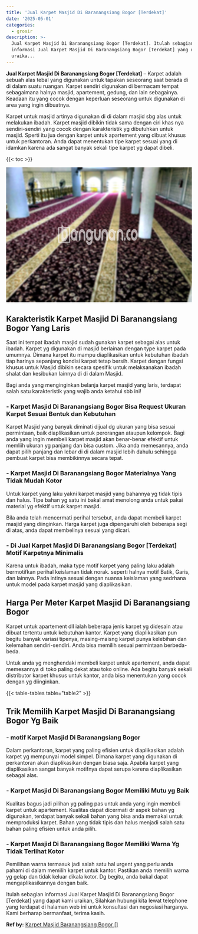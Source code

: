 ```yaml
---
title: 'Jual Karpet Masjid Di Baranangsiang Bogor [Terdekat]'
date: '2025-05-01'
categories:
  - grosir
description: >-
  Jual Karpet Masjid Di Baranangsiang Bogor [Terdekat]. Itulah sebagian
  informasi Jual Karpet Masjid Di Baranangsiang Bogor [Terdekat] yang dapat kami
  uraika...
---
```


**Jual Karpet Masjid Di Baranangsiang Bogor \[Terdekat\]** – Karpet adalah sebuah alas tebal yang digunakan untuk tapakan seseorang saat berada di di dalam suatu ruangan. Karpet sendiri digunakan di bermacam tempat sebagaimana halnya masjid, apartement, gedung, dan lain sebagainya. Keadaan itu yang cocok dengan keperluan seseorang untuk digunakan di area yang ingin dibuatnya.

Karpet untuk masjid artinya digunakan di di dalam masjid sbg alas untuk melakukan ibadah. Karpet masjid dibikin tidak sama dengan ciri khas nya sendiri-sendiri yang cocok dengan karakteristik yg dibutuhkan untuk masjid. Sperti itu jua dengan karpet untuk apartement yang dibuat khusus untuk perkantoran. Anda dapat menentukan tipe karpet sesuai yang di idamkan karena ada sangat banyak sekali tipe karpet yg dapat dibeli.

{{< toc >}}

![Jual Karpet Masjid Di Baranangsiang Bogor [Terdekat]](/images/grosir-karpet-murah-79.png)

## Karakteristik Karpet Masjid Di Baranangsiang Bogor Yang Laris

Saat ini tempat ibadah masjid sudah gunakan karpet sebagai alas untuk ibadah. Karpet yg digunakan di masjid berlainan dengan type karpet pada umumnya. Dimana karpet itu mampu diaplikasikan untuk kebutuhan ibadah tiap harinya sepanjang kondisi karpet tetap bersih. Karpet dengan fungsi khusus untuk Masjid dibikin secara spesifik untuk melaksanakan ibadah shalat dan kesibukan lainnya di di dalam Masjid.

Bagi anda yang menginginkan belanja karpet masjid yang laris, terdapat salah satu karakteristik yang wajib anda ketahui sbb ini!

### \- Karpet Masjid Di Baranangsiang Bogor Bisa Request Ukuran Karpet Sesuai Bentuk dan Kebutuhan

Karpet Masjid yang banyak diminati dijual dg ukuran yang bisa sesuai permintaan, baik diaplikasikan untuk perorangan ataupun kelompok. Bagi anda yang ingin membeli karpet masjid akan benar-benar efektif untuk memliih ukuran yg panjang dan bisa custom. Jika anda memesannya, anda dapat pilih panjang dan lebar di di dalam masjid lebih dahulu sehingga pembuat karpet bisa membikinnya secara tepat.

### \- Karpet Masjid Di Baranangsiang Bogor Materialnya Yang Tidak Mudah Kotor

Untuk karpet yang laku yakni karpet masjid yang bahannya yg tidak tipis dan halus. Tipe bahan yg satu ini bakal amat menolong anda untuk pakai material yg efektif untuk karpet masjid.

Bila anda telah mencermati perihal tersebut, anda dapat membeli karpet masjid yang diinginkan. Harga karpet juga dipengaruhi oleh beberapa segi di atas, anda dapat membelinya sesuai yang dicari.

### \- Di Jual Karpet Masjid Di Baranangsiang Bogor \[Terdekat\] Motif Karpetnya Minimalis

Karena untuk ibadah, maka type motif karpet yang paling laku adalah bermotifkan perihal keislaman tidak norak. seperti halnya motif Batik, Garis, dan lainnya. Pada intinya sesuai dengan nuansa keislaman yang sedrhana untuk model pada karpet masjid yang diaplikasikan.

## Harga Per Meter Karpet Masjid Di Baranangsiang Bogor

Karpet untuk apartement dll ialah beberapa jenis karpet yg didesain atau dibuat tertentu untuk kebutuhan kantor. Karpet yang diaplikasikan pun begitu banyak variasi tipenya, masing-maisng karpet punya kelebihan dan kelemahan sendiri-sendiri. Anda bisa memilih sesuai permintaan berbeda-beda.

Untuk anda yg menghendaki membeli karpet untuk apartement, anda dapat memesannya di toko paling dekat atau toko online. Ada begitu banyak sekali distributor karpet khusus untuk kantor, anda bisa menentukan yang cocok dengan yg diinginkan.

{{< table-tables table="table2" >}}

## Trik Memilih Karpet Masjid Di Baranangsiang Bogor Yg Baik

### \- motif Karpet Masjid Di Baranangsiang Bogor

Dalam perkantoran, karpet yang paling efisien untuk diaplikasikan adalah karpet yg mempunyai model simpel. Dimana karpet yang digunakan di perkantoran akan diaplikasikan dengan biasa saja. Apabila karpet yang diaplikasikan sangat banyak motifnya dapat serupa karena diaplikasikan sebagai alas.

### \- Karpet Masjid Di Baranangsiang Bogor Memiliki Mutu yg Baik

Kualitas bagus jadi pilihan yg paling pas untuk anda yang ingin membeli karpet untuk apartement. Kualitas dapat dicermati dr aspek bahan yg digunakan, terdapat banyak sekali bahan yang bisa anda memakai untuk memproduksi karpet. Bahan yang tidak tipis dan halus menjadi salah satu bahan paling efisien untuk anda pilih.

### \- Karpet Masjid Di Baranangsiang Bogor Memiliki Warna Yg Tidak Terlihat Kotor

Pemilihan warna termasuk jadi salah satu hal urgent yang perlu anda pahami di dalam memilih karpet untuk kantor. Pastikan anda memilih warna yg gelap dan tidak keluar dikala kotor. Dg begitu, anda bakal dapat mengaplikasikannya dengan baik.

Itulah sebagian informasi Jual Karpet Masjid Di Baranangsiang Bogor \[Terdekat\] yang dapat kami uraikan, Silahkan hubungi kita lewat telephone yang terdapat di halaman web ini untuk konsultasi dan negosiasi harganya. Kami berharap bermanfaat, terima kasih.

**Ref by:**  [Karpet Masjid Baranangsiang Bogor []](https://id.wikipedia.org/wiki/Karpet)
